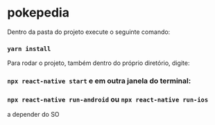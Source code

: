 # pokepedia

Dentro da pasta do projeto execute o seguinte comando:

### `yarn install`

Para rodar o projeto, também dentro do próprio diretório,  digite:

### `npx react-native start` e em outra janela do terminal:

### `npx react-native run-android` ou `npx react-native run-ios`

a depender do SO

